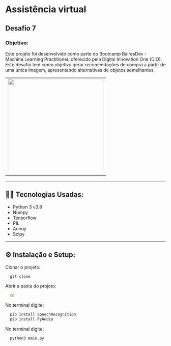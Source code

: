 <h1>Assistência virtual</h1>

<h2>Desafio 7</h2>

<h3>Objetivo:</h3>
<p>Este projeto foi desenvolvido como parte do Bootcamp BairesDev - Machine Learning Practitioner, oferecido pela Digital Innovation One (DIO). 
  Este desafio tem como objetivo gerar recomendações de compra a partir de uma única imagem, apresentando alternativas de objetos semelhantes.</p>
  
<table>
  <tr>
    <td ><img src="", width="300" height="300"></td>
    </tr>
</table>

-------------------------------------------------------------------------------------------------------------


## 👨‍💻 Tecnologias Usadas:
- Python 3 v3.8
- Numpy
- Tensorflow
- PIL
- Annoy
- Scipy

-----------------------------------------------------------
## ⚙  Instalação e Setup:

Clonar o projeto:

```bash
  git clone 
```

Abrir a pasta do projeto:

```bash
  cd 
```

No terminal digite:

```bash
  pip install SpeechRecognition
  pip install PyAudio
```

No terminal digite:

```bash
  python3 main.py
```
